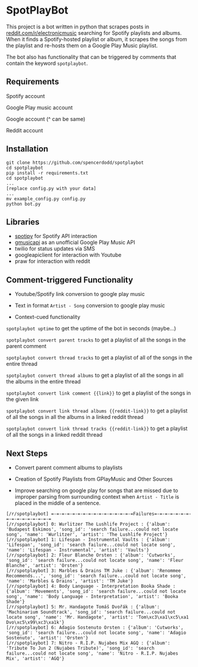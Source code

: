 # SpotPlayBot

This project is a bot written in python that scrapes posts in
[reddit.com/r/electronicmusic](https://reddit.com/r/electronicmusic) searching for Spotify
playlists and albums. When it finds a Spotify-hosted playlist or album, it scrapes the songs from the playlist and
re-hosts them on a Google Play Music playlist.

The bot also has functionality that can be triggered by comments that contain the keyword ```spotplaybot```.

## Requirements

Spotify account

Google Play music account

Google account (^ can be same)

Reddit account

## Installation
```
git clone https://github.com/spencerdodd/spotplaybot
cd spotplaybot
pip install -r requirements.txt
cd spotplaybot
...
[replace config.py with your data]
...
mv example_config.py config.py
python bot.py
```

## Libraries

- [spotipy](https://github.com/plamere/spotipy) for Spotify API interaction
- [gmusicapi](https://github.com/simon-weber/gmusicapi) as an unofficial Google Play Music API
- twilio for status updates via SMS
- googleapiclient for interaction with Youtube
- praw for interaction with reddit

## Comment-triggered Functionality

- Youtube/Spotify link conversion to google play music

- Text in format ```Artist - Song``` conversion to google play music

- Context-cued functionality

```spotplaybot uptime``` to get the uptime of the bot in seconds (maybe...)

```spotplaybot convert parent tracks``` to get a playlist of all the songs in the parent comment

```spotplaybot convert thread tracks``` to get a playlist of all of the songs in the entire thread

```spotplaybot convert thread albums``` to get a playlist of all the songs in all the albums in the entire thread

```spotplaybot convert link comment {{link}}``` to get a playlist of the songs in the given link

```spotplaybot convert link thread albums {{reddit-link}}``` to get a playlist of all the songs in all the
albums in a linked reddit thread

```spotplaybot convert link thread tracks {{reddit-link}}``` to get a playlist of all the songs in a
linked reddit thread

## Next Steps

- Convert parent comment albums to playlists

- Creation of Spotify Playlists from GPlayMusic and Other Sources

- Improve searching on google play for songs that are missed due to improper parsing from surrounding context when
```Artist - Title``` is placed in the middle of a sentence.


```
[/r/spotplaybot] =-=-=-=-=-=-=-=-=-=-=-=-=-=-=-=Failures=-=-=-=-=-=-=-=-=-=-=-=-=-=-=-=
[/r/spotplaybot] 0: Wurlitzer The Lushlife Project : {'album': 'Budapest Eskimos', 'song_id': 'search failure...could not locate song', 'name': 'Wurlitzer', 'artist': 'The Lushlife Project'}
[/r/spotplaybot] 1: Lifespan - Instrumental Vaults : {'album': 'Lifespan', 'song_id': 'search failure...could not locate song', 'name': 'Lifespan - Instrumental', 'artist': 'Vaults'}
[/r/spotplaybot] 2: Fleur Blanche Orsten : {'album': 'Cutworks', 'song_id': 'search failure...could not locate song', 'name': 'Fleur Blanche', 'artist': 'Orsten'}
[/r/spotplaybot] 3: Marbles & Drains TM Juke : {'album': 'Renommee Recommends...', 'song_id': 'search failure...could not locate song', 'name': 'Marbles & Drains', 'artist': 'TM Juke'}
[/r/spotplaybot] 4: Body Language - Interpretation Booka Shade : {'album': 'Movements', 'song_id': 'search failure...could not locate song', 'name': 'Body Language - Interpretation', 'artist': 'Booka Shade'}
[/r/spotplaybot] 5: Mr. Handagote Tomáš Dvořák : {'album': 'Machinarium Soundtrack', 'song_id': 'search failure...could not locate song', 'name': 'Mr. Handagote', 'artist': 'Tom\xc3\xa1\xc5\xa1 Dvo\xc5\x99\xc3\xa1k'}
[/r/spotplaybot] 6: Adagio Sostenuto Orsten : {'album': 'Cutworks', 'song_id': 'search failure...could not locate song', 'name': 'Adagio Sostenuto', 'artist': 'Orsten'}
[/r/spotplaybot] 7: Nitro - R.I.P. Nujabes Mix AGQ : {'album': 'Tribute To Jun 2 (Nujabes Tribute)', 'song_id': 'search failure...could not locate song', 'name': 'Nitro - R.I.P. Nujabes Mix', 'artist': 'AGQ'}
```
